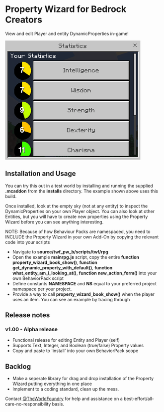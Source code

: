 # Property Wizard for Bedrock Creators

View and edit Player and entity DynamicProperties in-game!

![In-game example](https://github.com/abrightmoore/Property-Wizard-for-Bedrock-Creators/blob/main/example.gif?raw=true)

## Installation and Usage
You can try this out in a test world by installing and running the supplied **.mcaddon** from the **installs** directory. The example shown above uses this build.

Once installed, look at the empty sky (not at any entity) to inspect the DynamicProperties on your own Player object. You can also look at other Entities, but you will have to create new properties using the Property Wizard before you can see anything interesting.

NOTE: Because of how Behaviour Packs are namespaced, you need to INCLUDE the Property Wizard in your own Add-On by copying the relevant code into your scripts
- Navigate to **source/twf_pw_b/scripts/twf/rpg**
- Open the example **mainrpg.js** script, copy the entire **function property_wizard_book_show()**, **function get_dynamic_property_with_default()**, **function what_entity_am_i_looking_at()**, **function new_action_form()** into your own BehaviorPack script
- Define constants **NAMESPACE** and **NS** equal to your preferred project namespace per your project.
- Provide a way to call **property_wizard_book_show()** when the player uses an item. You can see an example by tracing through 

## Release notes
### v1.00 - Alpha release
- Functional release for editing Entity and Player (self)
- Supports Text, Integer, and Boolean (true/false) Property values
- Copy and paste to 'install' into your own BehaviorPack scope

## Backlog
- Make a seperate library for drag and drop installation of the Property Wizard putting everything in one place
- Implement to a coding standard, clean up the mess.

Contact [@TheWorldFoundry](https://bsky.app/profile/theworldfoundry.com) for help and assistance on a best-effort/all-care-no-responsibility basis.
